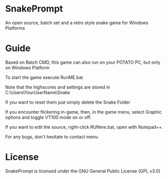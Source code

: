 # SnakePrompt
An open source, batch set and a retro style snake game for Windows Platforms

# Guide
Based on Batch CMD, this game can also run on your POTATO PC, but only on Windows Platform

To start the game execute RunME.bat

Note that the highscores and settings are stored in C:\Users\YourUserName\Snake

If you want to reset them just simply delete the Snake Folder

If you encounter flickering in-game, then, in the game menu, select Graphic options and toggle VT100 mode on or off.

If you want to edit the source, right-click RUNme.bat, open with Notepad++.

For any bugs, don't hesitate to contact menu

# License
SnakePrompt is licensed under the GNU General Public License (GPL v3.0)
